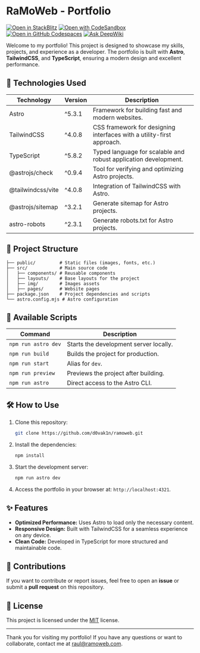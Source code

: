 # RaMoWeb - Portfolio

[![Open in StackBlitz](https://developer.stackblitz.com/img/open_in_stackblitz.svg)](https://stackblitz.com/github/d0vak1n/ramoweb)
[![Open with CodeSandbox](https://assets.codesandbox.io/github/button-edit-lime.svg)](https://stackblitz.com/github/d0vak1n/ramoweb)
[![Open in GitHub Codespaces](https://github.com/codespaces/badge.svg)](https://stackblitz.com/github/d0vak1n/ramoweb)
[![Ask DeepWiki](https://deepwiki.com/badge.svg)](https://deepwiki.com/d0vak1n/ramoweb)

Welcome to my portfolio! This project is designed to showcase my skills, projects, and experience as a developer. The portfolio is built with **Astro**, **TailwindCSS**, and **TypeScript**, ensuring a modern design and excellent performance.

## 🚀 Technologies Used

| Technology        | Version | Description                                                           |
| ----------------- | ------- | --------------------------------------------------------------------- |
| Astro             | ^5.3.1  | Framework for building fast and modern websites.                      |
| TailwindCSS       | ^4.0.8  | CSS framework for designing interfaces with a utility-first approach. |
| TypeScript        | ^5.8.2  | Typed language for scalable and robust application development.       |
| @astrojs/check    | ^0.9.4  | Tool for verifying and optimizing Astro projects.                     |
| @tailwindcss/vite | ^4.0.8  | Integration of TailwindCSS with Astro.                                |
| @astrojs/sitemap  | ^3.2.1  | Generate sitemap for Astro projects.                                  |
| astro-robots      | ^2.3.1  | Generate robots.txt for Astro projects.                               |                            |

## 📂 Project Structure

```plaintext
├── public/         # Static files (images, fonts, etc.)
├── src/            # Main source code
│   ├── components/ # Reusable components
│   ├── layouts/    # Base layouts for the project
│   ├── img/        # Images assets
│   ├── pages/      # Website pages
├── package.json    # Project dependencies and scripts
└── astro.config.mjs # Astro configuration
```

## 📜 Available Scripts

| Command             | Description                            |
| ------------------- | -------------------------------------- |
| `npm run astro dev` | Starts the development server locally. |
| `npm run build`     | Builds the project for production.     |
| `npm run start`     | Alias for `dev`.                       |
| `npm run preview`   | Previews the project after building.   |
| `npm run astro`     | Direct access to the Astro CLI.        |

## 🛠 How to Use

1. Clone this repository:
   ```bash
   git clone https://github.com/d0vak1n/ramoweb.git
   ```

2. Install the dependencies:
   ```bash
   npm install
   ```

3. Start the development server:
   ```bash
   npm run astro dev
   ```

4. Access the portfolio in your browser at: `http://localhost:4321`.

## ✨ Features

- **Optimized Performance:** Uses Astro to load only the necessary content.
- **Responsive Design:** Built with TailwindCSS for a seamless experience on any device.
- **Clean Code:** Developed in TypeScript for more structured and maintainable code.

## 🌟 Contributions

If you want to contribute or report issues, feel free to open an **issue** or submit a **pull request** on this repository.

## 📝 License

This project is licensed under the [MIT](LICENSE) license.

---

Thank you for visiting my portfolio! If you have any questions or want to collaborate, contact me at [raul@ramoweb.com](mailto:raul@ramoweb.com).

